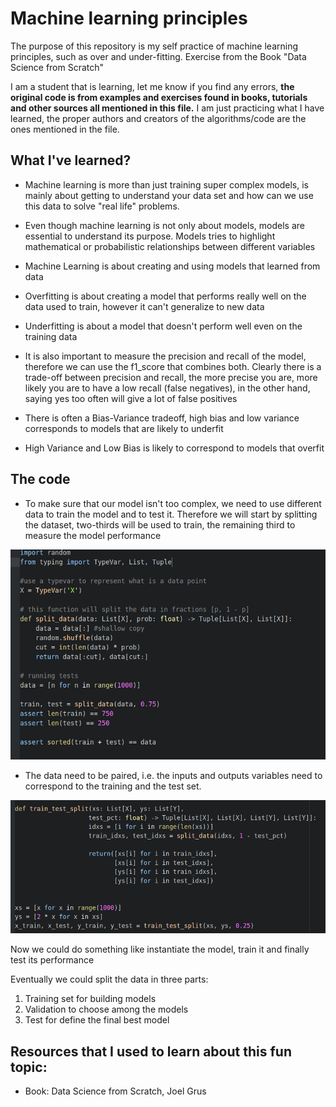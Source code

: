 # Machine learning principles

The purpose of this repository is my self practice of machine learning principles, such as over and under-fitting. Exercise from the Book "Data Science from Scratch"

I am a student that is learning, let me know if you find any errors, **the original code is from examples and exercises found in books, tutorials and other sources all mentioned in this file.** I am just practicing what I have learned, the proper authors and creators of the algorithms/code are the ones mentioned in the file.

## What I've learned?


* Machine learning is more than just training super complex models, is mainly about getting to understand your data set and    how can we use this data to solve "real life" problems.


* Even though machine learning is not only about models, models are essential to understand its purpose. Models tries to highlight mathematical or probabilistic relationships between different variables

* Machine Learning is about creating and using models that learned from data


* Overfitting is about creating a model that performs really well on the data used to train, however it can't generalize to new data

* Underfitting is about a model that doesn't perform well even on the training data

* It is also important to measure the precision and recall of the model, therefore we can use the f1_score that combines both. Clearly there is a trade-off between precision and recall, the more precise you are, more likely you are to have a low recall (false negatives), in the other hand, saying yes too often will give a lot of false positives

* There is often a Bias-Variance tradeoff, high bias and low variance corresponds to models that are likely to underfit 

* High Variance and Low Bias is likely to correspond to models that overfit

## The code

* To make sure that our model isn't too complex, we need to use different data to train the model and to test it.
Therefore we will start by splitting the dataset, two-thirds will be used to train, the remaining third to measure the model performance

![splitting data](img/splitter01.png)


* The data need to be paired, i.e. the inputs and outputs variables need to correspond to the training and the test set.

![splitting data](img/splitter02.png)

Now we could do something like instantiate the model, train it and finally test its performance


Eventually we could split the data in three parts:
1. Training set for building models
2. Validation to choose among the models
3. Test for define the final best model

## Resources that I used to learn about this fun topic:
* Book: Data Science from Scratch, Joel Grus
